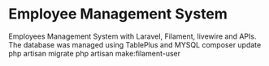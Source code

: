 # Employee Management System
 Employees Management System with Laravel, Filament, livewire and APIs. The database was managed using TablePlus and MYSQL
composer update
php artisan migrate
php artisan make:filament-user
